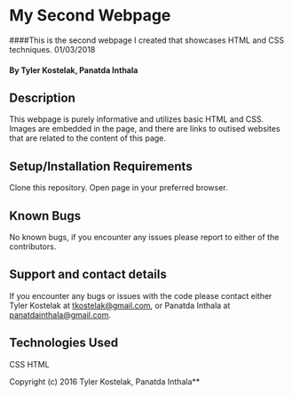# My Second Webpage

####This is the second webpage I created that showcases HTML and CSS techniques. 01/03/2018

#### By Tyler Kostelak, Panatda Inthala

## Description

This webpage is purely informative and utilizes basic HTML and CSS. Images are embedded in the page, and there are links to outised websites that are related to the content of this page.

## Setup/Installation Requirements

  Clone this repository.
  Open page in your preferred browser.

## Known Bugs

No known bugs, if you encounter any issues please report to either of the contributors.

## Support and contact details

If you encounter any bugs or issues with the code please contact either Tyler Kostelak at tkostelak@gmail.com, or Panatda Inthala at panatdainthala@gmail.com.

## Technologies Used

CSS
HTML

Copyright (c) 2016 Tyler Kostelak, Panatda Inthala**
